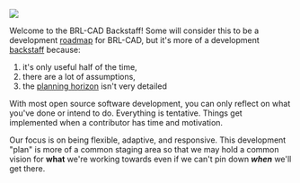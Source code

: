 ![](Backstaff.jpg)

Welcome to the BRL-CAD Backstaff! Some will consider this to be a
development [roadmap](http://en.wikipedia.org/wiki/Technology_roadmap)
for BRL-CAD, but it's more of a development
[backstaff](https://www.ion.org/museum/item_view.cfm?cid=2&scid=14&iid=31)
because:

1.  it's only useful half of the time,
2.  there are a lot of assumptions,
3.  the [planning
    horizon](http://en.wikipedia.org/wiki/Planning_horizon) isn't very
    detailed

With most open source software development, you can only reflect on what
you've done or intend to do. Everything is tentative. Things get
implemented when a contributor has time and motivation.

Our focus is on being flexible, adaptive, and responsive. This
development "plan" is more of a common staging area so that we may hold
a common vision for **what** we're working towards even if we can't pin
down ***when*** we'll get there.
